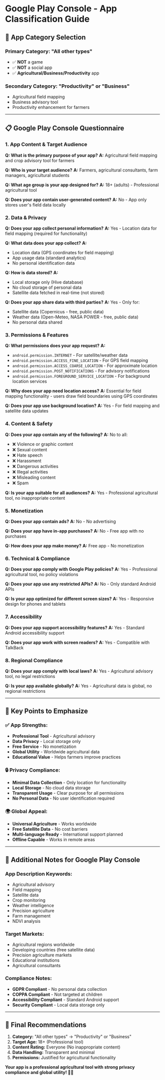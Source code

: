 # Google Play Console - App Classification Guide

## 🎯 **App Category Selection**

### **Primary Category: "All other types"**
- ✅ **NOT** a game
- ✅ **NOT** a social app
- ✅ **Agricultural/Business/Productivity** app

### **Secondary Category: "Productivity" or "Business"**
- Agricultural field mapping
- Business advisory tool
- Productivity enhancement for farmers

---

## 📋 **Google Play Console Questionnaire**

### **1. App Content & Target Audience**

**Q: What is the primary purpose of your app?**
**A:** Agricultural field mapping and crop advisory tool for farmers

**Q: Who is your target audience?**
**A:** Farmers, agricultural consultants, farm managers, agricultural students

**Q: What age group is your app designed for?**
**A:** 18+ (adults) - Professional agricultural tool

**Q: Does your app contain user-generated content?**
**A:** No - App only stores user's field data locally

### **2. Data & Privacy**

**Q: Does your app collect personal information?**
**A:** Yes - Location data for field mapping (required for functionality)

**Q: What data does your app collect?**
**A:** 
- Location data (GPS coordinates for field mapping)
- App usage data (standard analytics)
- No personal identification data

**Q: How is data stored?**
**A:** 
- Local storage only (Hive database)
- No cloud storage of personal data
- Satellite data fetched in real-time (not stored)

**Q: Does your app share data with third parties?**
**A:** Yes - Only for:
- Satellite data (Copernicus - free, public data)
- Weather data (Open-Meteo, NASA POWER - free, public data)
- No personal data shared

### **3. Permissions & Features**

**Q: What permissions does your app request?**
**A:**
- `android.permission.INTERNET` - For satellite/weather data
- `android.permission.ACCESS_FINE_LOCATION` - For GPS field mapping
- `android.permission.ACCESS_COARSE_LOCATION` - For approximate location
- `android.permission.POST_NOTIFICATIONS` - For advisory notifications
- `android.permission.FOREGROUND_SERVICE_LOCATION` - For background location services

**Q: Why does your app need location access?**
**A:** Essential for field mapping functionality - users draw field boundaries using GPS coordinates

**Q: Does your app use background location?**
**A:** Yes - For field mapping and satellite data updates

### **4. Content & Safety**

**Q: Does your app contain any of the following?**
**A:** No to all:
- ❌ Violence or graphic content
- ❌ Sexual content
- ❌ Hate speech
- ❌ Harassment
- ❌ Dangerous activities
- ❌ Illegal activities
- ❌ Misleading content
- ❌ Spam

**Q: Is your app suitable for all audiences?**
**A:** Yes - Professional agricultural tool, no inappropriate content

### **5. Monetization**

**Q: Does your app contain ads?**
**A:** No - No advertising

**Q: Does your app have in-app purchases?**
**A:** No - Free app with no purchases

**Q: How does your app make money?**
**A:** Free app - No monetization

### **6. Technical & Compliance**

**Q: Does your app comply with Google Play policies?**
**A:** Yes - Professional agricultural tool, no policy violations

**Q: Does your app use any restricted APIs?**
**A:** No - Only standard Android APIs

**Q: Is your app optimized for different screen sizes?**
**A:** Yes - Responsive design for phones and tablets

### **7. Accessibility**

**Q: Does your app support accessibility features?**
**A:** Yes - Standard Android accessibility support

**Q: Does your app work with screen readers?**
**A:** Yes - Compatible with TalkBack

### **8. Regional Compliance**

**Q: Does your app comply with local laws?**
**A:** Yes - Agricultural advisory tool, no legal restrictions

**Q: Is your app available globally?**
**A:** Yes - Agricultural data is global, no regional restrictions

---

## 🎯 **Key Points to Emphasize**

### **✅ App Strengths:**
- **Professional Tool** - Agricultural advisory
- **Data Privacy** - Local storage only
- **Free Service** - No monetization
- **Global Utility** - Worldwide agricultural data
- **Educational Value** - Helps farmers improve practices

### **🔒 Privacy Compliance:**
- **Minimal Data Collection** - Only location for functionality
- **Local Storage** - No cloud data storage
- **Transparent Usage** - Clear purpose for all permissions
- **No Personal Data** - No user identification required

### **🌍 Global Appeal:**
- **Universal Agriculture** - Works worldwide
- **Free Satellite Data** - No cost barriers
- **Multi-language Ready** - International support planned
- **Offline Capable** - Works in remote areas

---

## 📝 **Additional Notes for Google Play Console**

### **App Description Keywords:**
- Agricultural advisory
- Field mapping
- Satellite data
- Crop monitoring
- Weather intelligence
- Precision agriculture
- Farm management
- NDVI analysis

### **Target Markets:**
- Agricultural regions worldwide
- Developing countries (free satellite data)
- Precision agriculture markets
- Educational institutions
- Agricultural consultants

### **Compliance Notes:**
- **GDPR Compliant** - No personal data collection
- **COPPA Compliant** - Not targeted at children
- **Accessibility Compliant** - Standard Android support
- **Security Compliant** - Local data storage only

---

## 🚀 **Final Recommendations**

1. **Category:** "All other types" → "Productivity" or "Business"
2. **Target Age:** 18+ (Professional tool)
3. **Content Rating:** Everyone (No inappropriate content)
4. **Data Handling:** Transparent and minimal
5. **Permissions:** Justified for agricultural functionality

**Your app is a professional agricultural tool with strong privacy compliance and global utility! 🌾📱**









